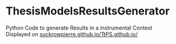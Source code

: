 # ThesisModelsResultsGenerator

Python Code to generate Results in a instrumental Context\
Displayed on [suckrowpierre.github.io/TtPS.github.io/](https://suckrowpierre.github.io/TtPS.github.io/)
